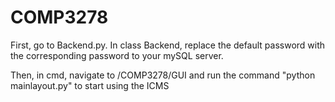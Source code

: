 # COMP3278



First, go to Backend.py. In class Backend, replace the default password with the corresponding password to your mySQL server.

Then, in cmd, navigate to /COMP3278/GUI and run the command "python mainlayout.py" to start using the ICMS